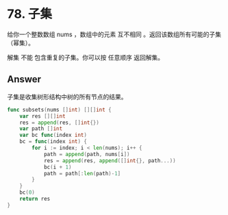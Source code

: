 # 78. 子集

给你一个整数数组 nums ，数组中的元素 互不相同 。返回该数组所有可能的子集（幂集）。

解集 不能 包含重复的子集。你可以按 任意顺序 返回解集。

## Answer

子集是收集树形结构中树的所有节点的结果。

```go
func subsets(nums []int) [][]int {
	var res [][]int
	res = append(res, []int{})
	var path []int
	var bc func(index int)
	bc = func(index int) {
		for i := index; i < len(nums); i++ {
			path = append(path, nums[i])
			res = append(res, append([]int{}, path...))
			bc(i + 1)
			path = path[:len(path)-1]
		}
	}
	bc(0)
	return res
}
```